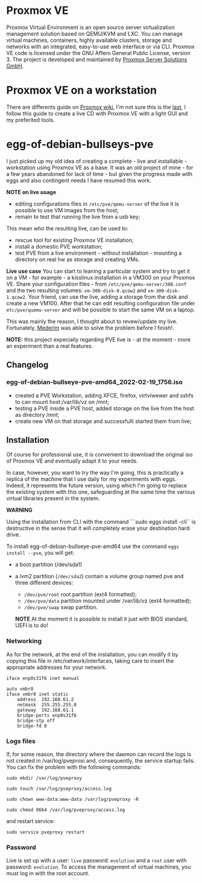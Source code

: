 # Proxmox VE
Proxmox Virtual Environment is an open source server virtualization management solution based on QEMU/KVM and LXC. You can manage virtual machines, containers, highly available clusters, storage and networks with an integrated, easy-to-use web interface or via CLI. Proxmox VE code is licensed under the GNU Affero General Public License, version 3. The project is developed and maintained by [Proxmox Server Solutions GmbH](https://www.proxmox.com/).

# Proxmox VE on a workstation
There are differents guide on [Proxmox wiki](https://pve.proxmox.com/wiki/), I'm not sure this is the [last](https://pve.proxmox.com/wiki/Developer_Workstations_with_Proxmox_VE_and_X11), I follow this guide to create a live CD with Proxmox VE with a light GUI and my preferited tools.

# egg-of-debian-bullseys-pve

I just picked up my old idea of creating a complete - live and installable - workstation using Proxmox VE as a base. It was an old project of mine - for a few years abandoned for lack of time - but given the progress made with eggs and also contingent needs I have resumed this work.

**NOTE on live usage**

* editing configurations files in ```/etc/pve/qemu-server``` of the live it is possible to use VM images from the host;
* remain to test that running the live from a usb key;

This mean who the resulting live, can be used to: 
* rescue tool for existing Proxmox VE installation;
* install a domestic PVE workstation;
* test PVE from a live environment - without installation - mounting a directory on real hw as storage and creating VMs.

**Live use case** 
You can start to leaning a particular system and try to get it on a VM - for example - a kisslinux installation in a VM300 on your Proxmox VE. Share your configuration files - from ```/etc/pve/qemu-server/300.conf``` and the two  resulting volumes: ```vm-300-disk-0.qcow2``` and ```vm-300-disk-1.qcow2```. Your friend, can use the live, adding a storage from the disk and create a new VM100. After that he can edit resulting configuration file under ```etc/pve/quemu-server``` and  will be possible to start the same VM on a laptop.

This was mainly the reason, I thought about to revew/update my live. Fortunately, [Mederim](https://github.com/mederim/) was able to solve the problem before I finish!.

**NOTE:** this project expecially regarding PVE live is - at the moment - more an experiment than a real features.

## Changelog 

### egg-of-debian-bullseye-pve-amd64_2022-02-19_1756.iso
* created a PVE Workstation, adding XFCE, firefox, virtviwewer and sshfs to can mount host:/var/lib/vz on /mnt;
* testing a PVE inside a PVE host, added storage on the live from the host as directory /mnt;
* create new VM on that storage and successfulli started them from live;

## Installation 

Of course for professional use, it is convenient to download the original iso of Proxmox VE and eventually adapt it to your needs.

In case, however, you want to try the way I'm going, this is practically a replica of the machine that I use daily for my experiments with eggs. Indeed, it represents the future version, using which I'm going to replace the existing system with this one, safeguarding at the same time the various virtual libraries present in the system.

**WARNING**

Using the installation from CLI with the command ```sudo eggs install -cli`` is destructive in the sense that it will completely erase your destination hard drive.

To install egg-of-debian-bullseye-pve-amd64 use the command ``eggs install --pve``, you will get:

* a boot partition (/dev/sda1)
* a lvm2 partition (``/dev/sda2``) contain a volume group named pve and three different devices: 
  * ```/dev/pve/root``` root partition (ext4 formatted);
  * ```/dev/pve/data``` partition mounted under /var/lib/vz (ext4 formatted);
  * ```/dev/pve/swap``` swap partition.

  **NOTE** At the moment it is possible to install it just with BIOS standard, UEFI is to do!

### Networking

As for the network, at the end of the installation, you can modify it by copying this file in /etc/network/interfaces, taking care to insert the appropriate addresses for your network.

```
iface enp0s31f6 inet manual

auto vmbr0
iface vmbr0 inet static
	address  192.168.61.2
	netmask  255.255.255.0
	gateway  192.168.61.1
	bridge-ports enp0s31f6
	bridge-stp off
	bridge-fd 0

```
### Logs files
If, for some reason, the directory where the daemon can record the logs is not created in /var/log/pveproxi and, consequently, the service startup fails. You can fix the problem with the following commands:

```sudo mkdir /var/log/pveproxy```

```sudo touch /var/log/pveproxy/access.log```

```sudo chown www-data:www-data /var/log/pveproxy -R```

```sudo chmod 0664 /var/log/pveproxy/access.log ```

and restart service:

```sudo service pveproxy restart```

### Password
Live is set up with a user: ```live``` password: ```evolution``` and a ```root``` user with password: ```evolution```. To access the management of virtual machines, you must log in with the root account.
